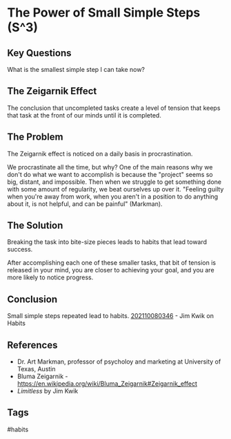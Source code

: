 # The Power of Small Simple Steps (S^3) 

## Key Questions
What is the smallest simple step I can take now?

## The Zeigarnik Effect
The conclusion that uncompleted tasks create a level of tension that keeps that task at the front of our minds until it is completed.

## The Problem
The Zeigarnik effect is noticed on a daily basis in procrastination.

We procrastinate all the time, but why? One of the main reasons why we don't do what we want to accomplish is because the "project" seems so big, distant, and impossible. Then when we struggle to get something done with some amount of regularity, we beat ourselves up over it. "Feeling guilty when you're away from work, when you aren't in a position to do anything about it, is not helpful, and can be painful" (Markman).

## The Solution
Breaking the task into bite-size pieces leads to habits that lead toward success.

After accomplishing each one of these smaller tasks, that bit of tension is released in your mind, you are closer to achieving your goal, and you are more likely to notice progress.

## Conclusion
Small simple steps repeated lead to habits. [202110080346](../202110080346) - Jim Kwik on Habits 

## References
* Dr. Art Markman, professor of psycholoy and marketing at University of Texas, Austin
* Bluma Zeigarnik - https://en.wikipedia.org/wiki/Bluma_Zeigarnik#Zeigarnik_effect
* *Limitless* by Jim Kwik

## Tags
#habits
